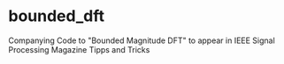 # bounded_dft
Companying Code to "Bounded Magnitude DFT" to appear in IEEE Signal Processing Magazine Tipps and Tricks
